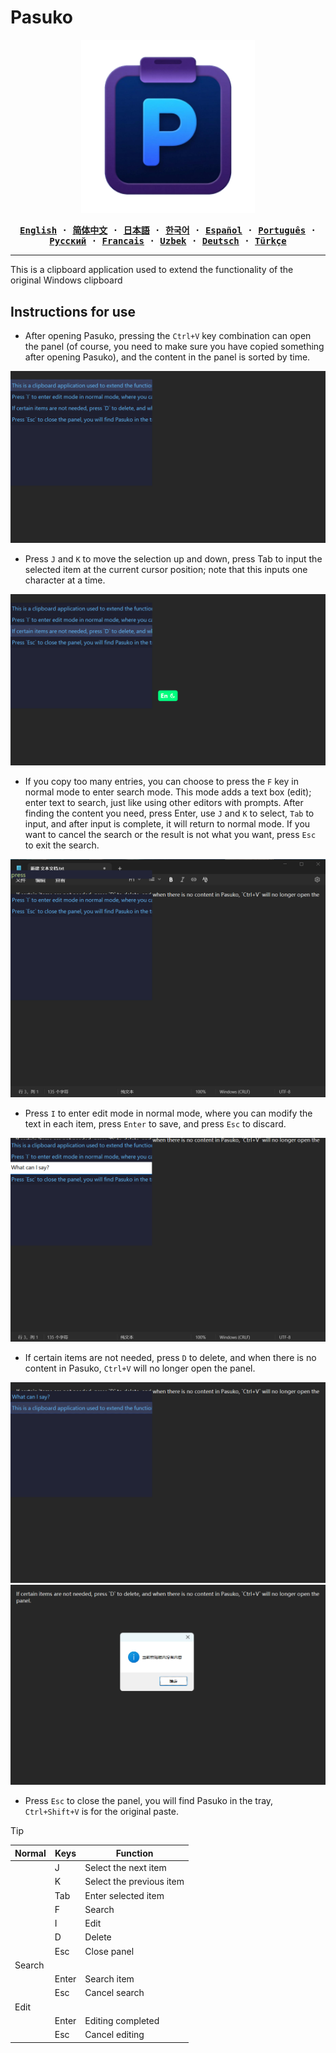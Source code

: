 # Pasuko

<p align="center" style="text-align: center">
  <img src="./assets/images/logo.png" width="55%"><br/>
</p>

<div align="center">
<strong>
<samp>

[English](README.md) · [简体中文](README.zh.md) · [日本語](README.ja.md) ·
[한국어](README.ko.md) · [Español](README.es.md) · [Português](README.pt-br.md) ·
[Русский](README.ru.md) · [Francais](README.fr.md) · [Uzbek](README.uz.md) · [Deutsch](README.de.md) ·
[Türkçe](README.tr.md)

</samp>
</strong>
</div>

---
This is a clipboard application used to extend the functionality of the original Windows clipboard

## Instructions for use

- After opening Pasuko, pressing the `Ctrl+V` key combination can open the panel (of course, you need to make sure you have copied something after opening Pasuko), and the content in the panel is sorted by time.

![pic1](./assets/images/pic1.png)

- Press `J` and `K` to move the selection up and down, press Tab to input the selected item at the current cursor position; note that this inputs one character at a time.

![pic2](./assets/images/pic2.png)

- If you copy too many entries, you can choose to press the `F` key in normal mode to enter search mode. This mode adds a text box (edit); enter text to search, just like using other editors with prompts. After finding the content you need, press Enter, use `J` and `K` to select, `Tab` to input, and after input is complete, it will return to normal mode. If you want to cancel the search or the result is not what you want, press `Esc` to exit the search.

![pic3](./assets/images/pic3.png)

- Press `I` to enter edit mode in normal mode, where you can modify the text in each item, press `Enter` to save, and press `Esc` to discard.

![pic4](./assets/images/pic4.png)

- If certain items are not needed, press `D` to delete, and when there is no content in Pasuko, `Ctrl+V` will no longer open the panel.

![pic5](./assets/images/pic5.png)  ![pic6](./assets/images/pic6.png)

- Press `Esc` to close the panel, you will find Pasuko in the tray, `Ctrl+Shift+V` is for the original paste.

> [!TIP]
> |Normal|Keys|Function|
> |---|---|---|
> ||J|Select the next item|
> ||K|Select the previous item|
> ||Tab|Enter selected item|
> ||F|Search|
> ||I|Edit|
> ||D|Delete|
> ||Esc|Close panel|
> |Search|||
> ||Enter|Search item|
> ||Esc|Cancel search|
> |Edit|||
> ||Enter|Editing completed|
> ||Esc|Cancel editing|
